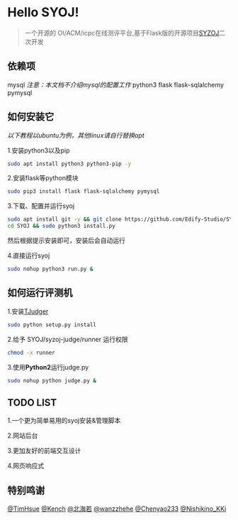# Hello SYOJ!
> 一个开源的 OI/ACM/icpc在线测评平台,基于Flask版的开源项目[SYZOJ](https://github.com/Zhengzhou-11-Highschool/syzoj)二次开发 

## 依赖项
mysql
*注意：本文档不介绍mysql的配置工作*
python3
flask
flask-sqlalchemy
pymysql

## 如何安装它
*以下教程以ubuntu为例，其他linux请自行替换apt*

1.安装python3以及pip
```bash
sudo apt install python3 python3-pip -y
```
2.安装flask等python模块
```bash
sudo pip3 install flask flask-sqlalchemy pymysql
```
3.下载、配置并运行syoj
```bash
sudo apt install git -y && git clone https://github.com/Edify-Studio/SYOJ.git
cd SYOJ && sudo python3 install.py
```
然后根据提示安装即可，安装后会自动运行

4.直接运行syoj
```bash
sudo nohup python3 run.py &
```

## 如何运行评测机

1.安装[TJudger](https://github.com/TimHsue/TJudger)
```bash
sudo python setup.py install
```
2.给予 SYOJ/syzoj-judge/runner 运行权限
```bash
chmod -x runner
```
3.使用<strong>Python2</strong>运行judge.py
```bash
sudo nohup python judge.py &
```


## TODO LIST

1.一个更为简单易用的syoj安装&管理脚本

2.网站后台

3.更加友好的前端交互设计

4.网页响应式

## 特别鸣谢

[@TimHsue](https://github.com/TimHsue) 
[@Kench](https://github.com/kench233) 
[@北海若](#)
[@wanzzhehe](https://github.com/wanzzhehe)
[@Chenyao233](https://github.com/Chenyao2333)
[@Nishikino_KKi](https://github.com/NishikinoKKi)
